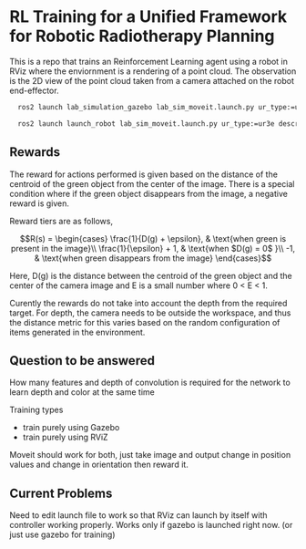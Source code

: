 # RL Training for a Unified Framework for Robotic Radiotherapy Planning

This is a repo that trains an Reinforcement Learning agent using a robot in RViz where the enviornment is a rendering of a point cloud.
The observation is the 2D view of the point cloud taken from a camera attached on the robot end-effector.

```bash
  ros2 launch lab_simulation_gazebo lab_sim_moveit.launch.py ur_type:=ur3e description_package:=lab_description description_file:=lab.urdf.xacro moveit_config_package:=lab_moveit_config moveit_config_file:=lab.srdf.xacro runtime_config_package:=lab_simulation_gazebo launch_rviz:=false

  ros2 launch launch_robot lab_sim_moveit.launch.py ur_type:=ur3e description_package:=launch_robot description_file:=lab.urdf.xacro moveit_config_package:=robot_moveit_config moveit_config_file:=lab.srdf.xacro
```


## Rewards
The reward for actions performed is given based on the distance of the centroid of the green object from the center of the image. There is a special condition where if the green object disappears from the image, a negative reward is given.

Reward tiers are as follows,

$$R(s) = \begin{cases}  
  \frac{1}{D(g) + \epsilon}, & \text{when green is present in the image}\\
  \frac{1}{\epsilon} + 1, & \text{when $D(g) = 0$ }\\
  -1, & \text{when green disappears from the image}
\end{cases}$$

Here, D(g) is the distance between the centroid of the green object and the center of the camera image and E is a small number where 0 < E < 1.

Curently the rewards do not take into account the depth from the required target.
For depth, the camera needs to be outside the workspace, and thus the distance metric for this varies based on the random configuration of items generated in the environment.


## Question to be answered
How many features and depth of convolution is required for the network to learn depth and color at the same time

Training types
 - train purely using Gazebo
 - train purely using RViZ

Moveit should work for both, just take image and output change in position values and change in orientation then reward it.


## Current Problems
Need to edit launch file to work so that RViz can launch by itself with controller working properly. Works only if gazebo is launched right now. (or just use gazebo for training)

